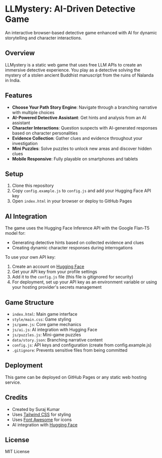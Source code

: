 # LLMystery: AI-Driven Detective Game

An interactive browser-based detective game enhanced with AI for dynamic storytelling and character interactions.

## Overview

LLMystery is a static web game that uses free LLM APIs to create an immersive detective experience. You play as a detective solving the mystery of a stolen ancient Buddhist manuscript from the ruins of Nalanda in India.

## Features

- **Choose Your Path Story Engine**: Navigate through a branching narrative with multiple choices
- **AI-Powered Detective Assistant**: Get hints and analysis from an AI assistant
- **Character Interactions**: Question suspects with AI-generated responses based on character personalities
- **Evidence Collection**: Gather clues and evidence throughout your investigation
- **Mini Puzzles**: Solve puzzles to unlock new areas and discover hidden clues
- **Mobile Responsive**: Fully playable on smartphones and tablets

## Setup

1. Clone this repository
2. Copy `config.example.js` to `config.js` and add your Hugging Face API key
3. Open `index.html` in your browser or deploy to GitHub Pages

## AI Integration

The game uses the Hugging Face Inference API with the Google Flan-T5 model for:
- Generating detective hints based on collected evidence and clues
- Creating dynamic character responses during interrogations

To use your own API key:
1. Create an account on [Hugging Face](https://huggingface.co/)
2. Get your API key from your profile settings
3. Add it to the `config.js` file (this file is gitignored for security)
4. For deployment, set up your API key as an environment variable or using your hosting provider's secrets management

## Game Structure

- `index.html`: Main game interface
- `style/main.css`: Game styling
- `js/game.js`: Core game mechanics
- `js/ai.js`: AI integration with Hugging Face
- `js/puzzles.js`: Mini-game puzzles
- `data/story.json`: Branching narrative content
- `config.js`: API keys and configuration (create from config.example.js)
- `.gitignore`: Prevents sensitive files from being committed

## Deployment

This game can be deployed on GitHub Pages or any static web hosting service.

## Credits

- Created by Suraj Kumar
- Uses [Tailwind CSS](https://tailwindcss.com/) for styling
- Uses [Font Awesome](https://fontawesome.com/) for icons
- AI integration with [Hugging Face](https://huggingface.co/)

## License

MIT License